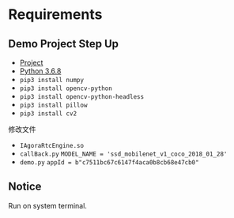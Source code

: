 # Requirements

## Demo Project Step Up

* [Project](https://github.com/AgoraIO-Community/Agora-Python-Tensorflow-Demo)
* [Python 3.6.8](https://www.python.org/downloads/release/python-368/)
* `pip3 install numpy`
* `pip3 install opencv-python`
* `pip3 install opencv-python-headless`
* `pip3 install pillow`
* `pip3 install cv2`

修改文件

* `IAgoraRtcEngine.so`
* `callBack.py` `MODEL_NAME = 'ssd_mobilenet_v1_coco_2018_01_28'`
* `demo.py` `appId = b"c7511bc67c6147f4aca0b8cb68e47cb0"`

## Notice

Run on system terminal.
